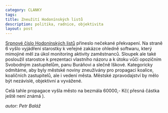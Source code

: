 ```yaml
---
category: CLANKY
tags: 
title: Zneužití Hodonínských listů
description: politika, radnice, objektivita
layout: post
---
```

<a href="http://hodonin.eu/VismoOnline_ActionScripts/File.ashx?id_org=4041&id_dokumenty=1079858">Srpnové číslo Hodonínských listů</a> přineslo nečekané překvapení. Na straně 6 vyšlo vyjádření starostky k veřejné zakázce ohledně softwaru, který mimojiné měl za úkol monitoring aktivity zaměstnanců. Sloupek ale také posloužil starostce k prezentaci vlastního názoru a k útoku vůči opozičním Svobodným zastupitelům, panu Buráňovi a slečně Iškové. Kategoricky odmítáme, aby byly městské noviny zneužívány pro propagaci koalice, koaličních zastupitelů, ale i vedení města. Městské zpravodajství by mělo být nezávislé, objektivní a vyvážené.

Celá tahle propagace vyšla město na bezmála 60000,- Kč( přesná částka ještě není známá ).

<i>autor: Petr Baláž</i>
